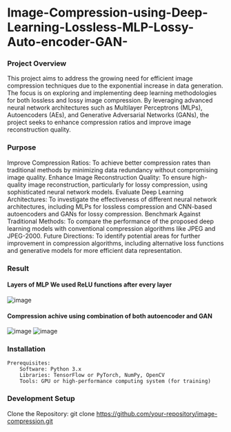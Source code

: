 # Image-Compression-using-Deep-Learning-Lossless-MLP-Lossy-Auto-encoder-GAN-

### Project Overview
This project aims to address the growing need for efficient image compression techniques due to the exponential increase in data generation. The focus is on exploring and implementing deep learning methodologies for both lossless and lossy image compression. By leveraging advanced neural network architectures such as Multilayer Perceptrons (MLPs), Autoencoders (AEs), and Generative Adversarial Networks (GANs), the project seeks to enhance compression ratios and improve image reconstruction quality.

### Purpose
Improve Compression Ratios: To achieve better compression rates than traditional methods by minimizing data redundancy without compromising image quality.
Enhance Image Reconstruction Quality: To ensure high-quality image reconstruction, particularly for lossy compression, using sophisticated neural network models.
Evaluate Deep Learning Architectures: To investigate the effectiveness of different neural network architectures, including MLPs for lossless compression and CNN-based autoencoders and GANs for lossy compression.
Benchmark Against Traditional Methods: To compare the performance of the proposed deep learning models with conventional compression algorithms like JPEG and JPEG-2000.
Future Directions: To identify potential areas for further improvement in compression algorithms, including alternative loss functions and generative models for more efficient data representation.

### Result

#### Layers of MLP We used ReLU functions after every layer 
![image](https://github.com/user-attachments/assets/ba4254a8-6da7-4e21-954e-63db26982810)

#### Compression achive using combination of both autoencoder and GAN
![image](https://github.com/user-attachments/assets/da952480-7be3-44cf-a87f-a63068e16b1f)
![image](https://github.com/user-attachments/assets/e4d32351-f312-4e1a-96ae-1925572d1ba4)

### Installation

    Prerequisites:
        Software: Python 3.x
        Libraries: TensorFlow or PyTorch, NumPy, OpenCV
        Tools: GPU or high-performance computing system (for training)

        

### Development Setup

Clone the Repository:
git clone https://github.com/your-repository/image-compression.git




    
